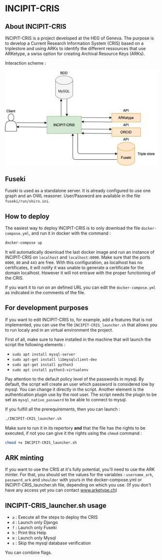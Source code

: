 # INCIPIT-CRIS

## About INCIPIT-CRIS

INCIPIT-CRIS is a project developed at the HEG of Geneva. The purpose is to develop a Current Research Information System (CRIS) based on a triplestore and using ARKs to identify the different ressources that use ARKetype, a swiss option for creating Archival Resource Keys (ARKs).

Interaction scheme :

![alt text](INCIPIT-CRIS_Interactions.jpg "Logo Title Text 1")

## Fuseki

Fuseki is used as a standalone server. It is already configured to use one graph and an OWL reasoner.
User/Password are available in the file `fuseki/run/shiro.ini`.

## How to deploy

The easiest way to deploy INCIPIT-CRIS is to only download the file `docker-compose.yml`, and run it in docker with the command :

```bash
docker-compose up
```

It will automatically download the last docker image and run an instance of INCIPIT-CRIS on `localhost` and `localhost:8000`. 
Make sure that the ports `8000`, `80` and `443` are free.
With this configuration, as localhost has no certificates, it will notify it was unable to generate a certificate for the domain localhost.
However it will not entrave with the proper functioning of the CRIS.

If you want it to run on an defined URL you can edit the `docker-compose.yml` as indicated in the comments of the file.

## For development purposes

If you want to edit INCIPIT-CRIS to, for example, add a features that is not implemented, you can use the file `INCIPIT-CRIS_launcher.sh` that allows you to run localy and in an virtual environment the project.

First of all, make sure to have installed in the machine that will launch the script the following elements :

- `sudo apt install mysql-server`
- `sudo apt-get install libmysqlclient-dev`
- `sudo apt-get install python3`
- `sudo apt install python3-virtualenv`

Pay attention to the default policy level of the passwords in mysql. By default, the script will create an user which password is considered low by mysql. You can change it directly in the script.
Another element is the authentication plugin use by the root user. The script needs the plugin to be set as `mysql_native_password` to be able to connect to mysql.

If you fulfill all the prerequirements, then you can launch :

```bash
./INCIPIT-CRIS_launcher.sh 
```

Make sure to run it in its repertory **and** that the file has the rights to be executed, if not you can give it the rights using the `chmod` command :

```bash
chmod +x INCIPIT-CRIS_launcher.sh
```

## ARK minting

If you want to use the CRIS at it's fully potential, you'll need to use the ARK minter. For that, you should set the values for the variables : `username_ark`, `password_ark` and `shoulder` with yours in the docker-compose.yml or INCIPIT-CRIS_launcher.sh file, depending on which you use. (If you don't have any access yet you can contact www.arketype.ch)

## INCIPIT-CRIS_launcher.sh usage

- `a` : Execute all the steps to deploy the CRIS
- `d` : Launch only Django
- `f` : Launch only Fuseki
- `h` : Print this Help
- `m` : Launch only Mysql
- `s` : Skip the mysql database verification

You can combine flags.